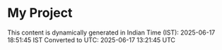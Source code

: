 # My Project

This content is dynamically generated in Indian Time (IST): 2025-06-17 18:51:45 IST
Converted to UTC: 2025-06-17 13:21:45 UTC
